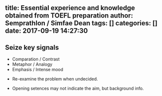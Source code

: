 title: Essential experience and knowledge obtained from TOEFL preparation
author: Semprathlon / Simfae Dean
tags: []
categories: []
date: 2017-09-19 14:27:30
---
## Seize key signals  

- Comparation / Contrast  
- Metaphor / Analogy  
- Emphasis / Intense mood   

* Re-examine the problem when undecided.  

* Opening setences may not indicate the aim, but background info.   